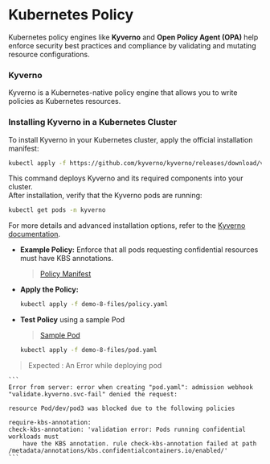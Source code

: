 # Kubernetes Policy 

Kubernetes policy engines like **Kyverno** and **Open Policy Agent (OPA)** help enforce security best practices and compliance by validating and mutating resource configurations.

### Kyverno

Kyverno is a Kubernetes-native policy engine that allows you to write policies as Kubernetes resources.

### Installing Kyverno in a Kubernetes Cluster

To install Kyverno in your Kubernetes cluster, apply the official installation manifest:

```bash
kubectl apply -f https://github.com/kyverno/kyverno/releases/download/v1.13.0/install.yaml
```

This command deploys Kyverno and its required components into your cluster.  
After installation, verify that the Kyverno pods are running:

```bash
kubectl get pods -n kyverno
```

For more details and advanced installation options, refer to the [Kyverno documentation](https://kyverno.io/docs/installation/).


- **Example Policy:** Enforce that all pods requesting confidential resources must have KBS annotations.

    > [Policy Manifest](./demo-8-files/policy.yaml) 

- **Apply the Policy:**
    ```bash
    kubectl apply -f demo-8-files/policy.yaml
    ```

- **Test Policy** using a sample Pod

    > [Sample Pod](./demo-8-files/pod.yaml)

    ```bash
    kubectl apply -f demo-8-files/pod.yaml
    ```

> Expected : An Error while deploying pod

    ```
    Error from server: error when creating "pod.yaml": admission webhook "validate.kyverno.svc-fail" denied the request:

    resource Pod/dev/pod3 was blocked due to the following policies

    require-kbs-annotation:
    check-kbs-annotation: 'validation error: Pods running confidential workloads must
        have the KBS annotation. rule check-kbs-annotation failed at path /metadata/annotations/kbs.confidentialcontainers.io/enabled/'
    ```